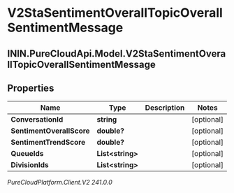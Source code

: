 # V2StaSentimentOverallTopicOverallSentimentMessage

## ININ.PureCloudApi.Model.V2StaSentimentOverallTopicOverallSentimentMessage

## Properties

|Name | Type | Description | Notes|
|------------ | ------------- | ------------- | -------------|
| **ConversationId** | **string** |  | [optional] |
| **SentimentOverallScore** | **double?** |  | [optional] |
| **SentimentTrendScore** | **double?** |  | [optional] |
| **QueueIds** | **List&lt;string&gt;** |  | [optional] |
| **DivisionIds** | **List&lt;string&gt;** |  | [optional] |



_PureCloudPlatform.Client.V2 241.0.0_
